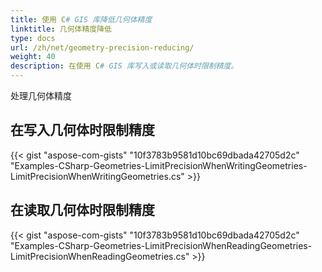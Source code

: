 ```yaml
---
title: 使用 C# GIS 库降低几何体精度
linktitle: 几何体精度降低
type: docs
url: /zh/net/geometry-precision-reducing/
weight: 40
description: 在使用 C# GIS 库写入或读取几何体时限制精度。
---
```


处理几何体精度

## **在写入几何体时限制精度**
{{< gist "aspose-com-gists" "10f3783b9581d10bc69dbada42705d2c" "Examples-CSharp-Geometries-LimitPrecisionWhenWritingGeometries-LimitPrecisionWhenWritingGeometries.cs" >}}
## **在读取几何体时限制精度**
{{< gist "aspose-com-gists" "10f3783b9581d10bc69dbada42705d2c" "Examples-CSharp-Geometries-LimitPrecisionWhenReadingGeometries-LimitPrecisionWhenReadingGeometries.cs" >}}
